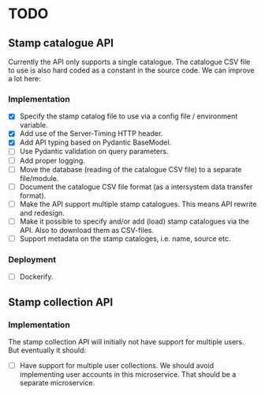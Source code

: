 # TODO

## Stamp catalogue API

Currently the API only supports a single catalogue. The catalogue CSV file to use is also hard coded as a constant in the source code. We can improve a lot here:

### Implementation

- [x] Specify the stamp catalog file to use via a config file / environment variable.
- [x] Add use of the Server-Timing HTTP header.
- [x] Add API typing based on Pydantic BaseModel.
- [ ] Use Pydantic validation on query parameters.
- [ ] Add proper logging.
- [ ] Move the database (reading of the catalogue CSV file) to a separate file/module.
- [ ] Document the catalogue CSV file format (as a intersystem data transfer format).
- [ ] Make the API support multiple stamp catalogues. This means API rewrite and redesign.
- [ ] Make it possible to specify and/or add (load) stamp catalogues via the API. Also to download them as CSV-files.
- [ ] Support metadata on the stamp cataloges, i.e. name, source etc.

### Deployment

- [ ] Dockerify.

## Stamp collection API

### Implementation

The stamp collection API will initially not have support for multiple users. But eventually it should:

- [ ] Have support for multiple user collections. We should avoid implementing user accounts in this microservice. That should be a separate microservice.

